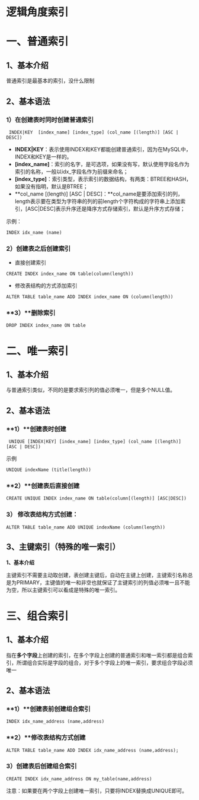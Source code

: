 # 逻辑角度索引

# **一、普通索引**

## **1、基本介绍**

普通索引是最基本的索引，没什么限制

## **2、基本语法**

### **1）在创建表时同时创建普通索引**  

```
 INDEX|KEY  [index_name] [index_type] (col_name [(length)] [ASC | DESC])   
```

- **INDEX|KEY**：表示使用INDEX和KEY都能创建普通索引，因为在MySQL中，INDEX和KEY是一样的。
- **[index_name]**：索引的名字，是可选项，如果没有写，默认使用字段名作为索引的名称，一般以idx_字段名作为前缀来命名；
- **[index_type]**：索引类型，表示索引的数据结构，有两类：BTREE和HASH，如果没有指明，默认是BTREE；
- **col_name [(length)] [ASC | DESC]：**col_name是要添加索引的列，length表示要在类型为字符串的列的前length个字符构成的字符串上添加索引，[ASC|DESC]表示升序还是降序方式存储索引，默认是升序方式存储；

示例：

```
INDEX idx_name (name)
```

### **2）创建表之后创建索引**

- 直接创建索引

```
CREATE INDEX index_name ON table(column(length))
```

- 修改表结构的方式添加索引

```
ALTER TABLE table_name ADD INDEX index_name ON (column(length))
```

### **3）****删除索引**

```
DROP INDEX index_name ON table
```



# 二、唯一索引

## **1、基本介绍**

与普通索引类似，不同的是要求索引列的值必须唯一，但是多个NULL值。

## **2、基本语法**

### **1）****创建表时创建**

```
 UNIQUE [INDEX|KEY] [index_name] [index_type] (col_name [(length)] [ASC | DESC])
```

示例

```
UNIQUE indexName (title(length))
```

### **2）****创建表后直接创建**

```
CREATE UNIQUE INDEX index_name ON table(column[(length)] [ASC|DESC])
```



### **3） 修改表结构方式创建：**

```
ALTER TABLE table_name ADD UNIQUE indexName (column(length))
```



## **3、主键索引（特殊的唯一索引）**

**1、基本介绍**

 主键索引不需要主动取创建，表创建主键后，自动在主键上创建，主键索引名称总是为PRIMARY，主键值的唯一和非空也就保证了主键索引的列值必须唯一且不能为空，所以主键索引可以看成是特殊的唯一索引。

# **三、组合索引**

## **1、基本介绍**

指在**多个字段**上创建的索引，在多个字段上创建的普通索引和唯一索引都是组合索引，所谓组合实际是字段的组合，对于多个字段上的唯一索引，要求组合字段必须唯一

## **2、基本语法**

### **1）****创建表前创建组合索引** 

```
INDEX idx_name_address (name,address)
```



### **2）****修改表结构方式创建**

```
ALTER TABLE table_name ADD INDEX idx_name_address (name,address); 
```



### **3）创建表后创建组合索引** 

```
CREATE INDEX idx_name_address ON my_table(name,address)
```

注意：如果要在两个字段上创建唯一索引，只要将INDEX替换成UNIQUE即可。